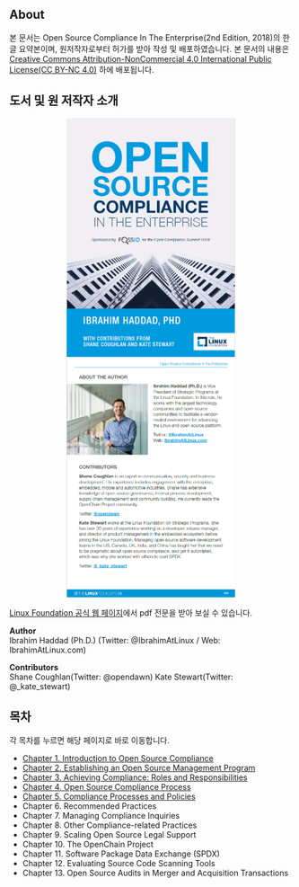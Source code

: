 ## About
본 문서는 Open Source Compliance In The Enterprise(2nd Edition, 2018)의 한글 요약본이며, 원저작자로부터 허가를 받아 작성 및 배포하였습니다.
본 문서의 내용은 [Creative Commons Attribution-NonCommercial 4.0 International Public License(CC BY-NC 4.0)](https://creativecommons.org/licenses/by-nc/4.0/) 하에 배포됩니다.
<br>


## 도서 및 원 저작자 소개
<p align="center">
<img src="./image/readme/osc-enterprise-book1.png" width="300">
<img src="./image/readme/osc-enterprise-book2.png" width="300">
</p>

[Linux Foundation 공식 웹 페이지](https://www.linuxfoundation.org/compliance-and-security/2018/12/open-source-compliance-in-the-enterprise/)에서 pdf 전문을 받아 보실 수 있습니다.

**Author** <br>
Ibrahim Haddad (Ph.D.) (Twitter: @IbrahimAtLinux / Web: IbrahimAtLinux.com)

**Contributors** <br>
Shane Coughlan(Twitter: @opendawn)
Kate Stewart(Twitter: @_kate_stewart)
<br>


## 목차
각 목차를 누르면 해당 페이지로 바로 이동합니다.

-	[Chapter 1. Introduction to Open Source Compliance](https://github.com/ncsoft/osc-enterprise-ko/blob/master/chapter/Chapter%201_Introduction%20to%20open%20source%20compliance.md)
-	[Chapter 2. Establishing an Open Source Management Program](https://github.com/ncsoft/osc-enterprise-ko/blob/master/chapter/Chapter%202_Establishing%20an%20open%20source%20management%20program.md)
-	[Chapter 3. Achieving Compliance: Roles and Responsibilities](https://github.com/ncsoft/osc-enterprise-ko/blob/master/chapter/Chapter%203_Achieving%20Compliance_Roles%20and%20Responsibilities.md)
-	[Chapter 4. Open Source Compliance Process](https://github.com/ncsoft/osc-enterprise-ko/blob/master/chapter/Chapter%204_Open%20Source%20Compliance%20Process.md)
-	[Chapter 5. Compliance Processes and Policies](https://github.com/ncsoft/osc-enterprise-ko/blob/master/chapter/Chapter%205_Compliance%20Processes%20and%20Policies.md)
-	Chapter 6. Recommended Practices
-	Chapter 7. Managing Compliance Inquiries
-	Chapter 8. Other Compliance-related Practices
-	Chapter 9. Scaling Open Source Legal Support
-	Chapter 10. The OpenChain Project
-	Chapter 11. Software Package Data Exchange (SPDX)
-	Chapter 12. Evaluating Source Code Scanning Tools
-	Chapter 13. Open Source Audits in Merger and Acquisition Transactions

